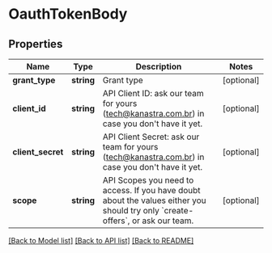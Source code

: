 # OauthTokenBody

## Properties
Name | Type | Description | Notes
------------ | ------------- | ------------- | -------------
**grant_type** | **string** | Grant type | [optional] 
**client_id** | **string** | API Client ID: ask our team for yours (tech@kanastra.com.br) in case you don&#x27;t have it yet. | [optional] 
**client_secret** | **string** | API Client Secret: ask our team for yours (tech@kanastra.com.br) in case you don&#x27;t have it yet. | [optional] 
**scope** | **string** | API Scopes you need to access. If you have doubt about the values either you should try only &#x60;create-offers&#x60;, or ask our team. | [optional] 

[[Back to Model list]](../../README.md#documentation-for-models) [[Back to API list]](../../README.md#documentation-for-api-endpoints) [[Back to README]](../../README.md)

